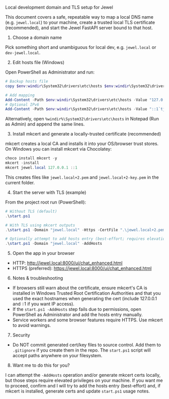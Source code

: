Local development domain and TLS setup for Jewel

This document covers a safe, repeatable way to map a local DNS name (e.g. `jewel.local`) to your machine, create a trusted local TLS certificate (recommended), and start the Jewel FastAPI server bound to that host.

1) Choose a domain name

Pick something short and unambiguous for local dev, e.g. `jewel.local` or `dev-jewel.local`.

2) Edit hosts file (Windows)

Open PowerShell as Administrator and run:

```powershell
# Backup hosts file
copy $env:windir\System32\drivers\etc\hosts $env:windir\System32\drivers\etc\hosts.bak

# Add mapping
Add-Content -Path $env:windir\System32\drivers\etc\hosts -Value "127.0.0.1`tjewel.local"
# Optional IPv6
Add-Content -Path $env:windir\System32\drivers\etc\hosts -Value "::1`tjewel.local"
```

Alternatively, open `%windir%\System32\drivers\etc\hosts` in Notepad (Run as Admin) and append the same lines.

3) Install mkcert and generate a locally-trusted certificate (recommended)

mkcert creates a local CA and installs it into your OS/browser trust stores. On Windows you can install mkcert via Chocolatey:

```powershell
choco install mkcert -y
mkcert -install
mkcert jewel.local 127.0.0.1 ::1
```

This creates files like `jewel.local+2.pem` and `jewel.local+2-key.pem` in the current folder.

4) Start the server with TLS (example)

From the project root run (PowerShell):

```powershell
# Without TLS (default)
.\start.ps1

# With TLS using mkcert outputs
.\start.ps1 -Domain "jewel.local" -Https -CertFile ".\jewel.local+2.pem" -KeyFile ".\jewel.local+2-key.pem"

# Optionally attempt to add hosts entry (best-effort; requires elevation)
.\start.ps1 -Domain "jewel.local" -AddHosts
```

5) Open the app in your browser

- HTTP: <http://jewel.local:8000/ui/chat_enhanced.html>
- HTTPS (preferred): <https://jewel.local:8000/ui/chat_enhanced.html>

6) Notes & troubleshooting

- If browsers still warn about the certificate, ensure mkcert's CA is installed in Windows Trusted Root Certification Authorities and that you used the exact hostnames when generating the cert (include 127.0.0.1 and ::1 if you want IP access).
- If the `start.ps1 -AddHosts` step fails due to permissions, open PowerShell as Administrator and add the hosts entry manually.
- Service workers and some browser features require HTTPS. Use mkcert to avoid warnings.

7) Security

- Do NOT commit generated cert/key files to source control. Add them to `.gitignore` if you create them in the repo. The `start.ps1` script will accept paths anywhere on your filesystem.

8) Want me to do this for you?

I can attempt the `-AddHosts` operation and/or generate mkcert certs locally, but those steps require elevated privileges on your machine. If you want me to proceed, confirm and I will try to add the hosts entry (best-effort) and, if mkcert is installed, generate certs and update `start.ps1` usage notes.
